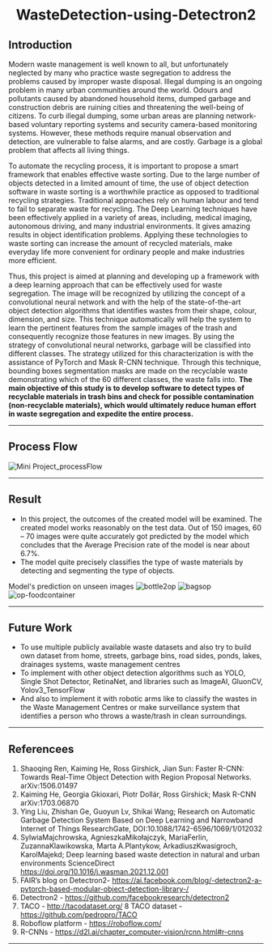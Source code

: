 # <center><strong>WasteDetection-using-Detectron2</strong></center>

## Introduction
  Modern waste management is well known to all, but unfortunately neglected by many who practice waste segregation to address the problems caused by improper waste disposal. Illegal dumping is an ongoing problem in many urban communities around the world. Odours and pollutants caused by abandoned household items, dumped garbage and construction debris are ruining cities and threatening the well-being of citizens. To curb illegal dumping, some urban areas are planning network-based voluntary reporting systems and security camera-based monitoring systems. However, these methods require manual observation and detection, are vulnerable to false alarms, and are costly. Garbage is a global problem that affects all living things.
  
  To automate the recycling process, it is important to propose a smart framework that enables effective waste sorting. Due to the large number of objects detected in a limited amount of time, the use of object detection software in waste sorting is a worthwhile practice as opposed to traditional recycling strategies. Traditional approaches rely on human labour and tend to fail to separate waste for recycling. The Deep Learning techniques have been effectively applied in a variety of areas, including, medical imaging, autonomous driving, and many industrial environments. It gives amazing results in object identification problems. Applying these technologies to waste sorting can increase the amount of recycled materials, make everyday life more convenient for ordinary people and make industries more efficient.

Thus, this project is aimed at planning and developing up a framework with a deep learning approach that can be effectively used for waste segregation. The image will be recognized by utilizing the concept of a convolutional neural network and with the help of the state-of-the-art object detection algorithms that identifies wastes from their shape, colour, dimension, and size. This technique automatically will help the system to learn the pertinent features from the sample images of the trash and consequently recognize those features in new images. By using the strategy of convolutional neural networks, garbage will be classified into different classes. The strategy utilized for this characterization is with the assistance of PyTorch and Mask R-CNN technique. Through this technique, bounding boxes segmentation masks are made on the recyclable waste demonstrating which of the 60 different classes, the waste falls into. <strong>The main objective of this study is to develop software to detect types of recyclable materials in trash bins and check for possible contamination (non-recyclable materials), which would ultimately reduce human effort in waste segregation and expedite the entire process.</strong>

-----

## Process Flow 

![Mini Project_processFlow](https://user-images.githubusercontent.com/89689985/209521459-ae5debfd-2374-4c19-9323-293dce572794.jpg)

-----

## Result

- In this project, the outcomes of the created model will be examined. The created model works reasonably on the test data. Out of 150 images, 60 – 70  images were quite accurately got predicted by the model which concludes that the Average Precision rate of the model is near about 6.7%.
- The model quite precisely classifies the type of waste materials by detecting and segmenting the type of objects.

Model's prediction on unseen images
![bottle2op](https://user-images.githubusercontent.com/89689985/209522598-f2c8022f-8cc6-4f36-a49b-789337a01c88.png)
![bagsop](https://user-images.githubusercontent.com/89689985/209522643-e0ba7d60-26ee-49f6-8f66-03da03c36a49.png)
![op-foodcontainer](https://user-images.githubusercontent.com/89689985/209522797-2a8ec9de-19c0-4fe3-80c5-91e3c6675c3b.png)


-----

## Future Work

- To use multiple publicly available waste datasets and also try to build own dataset from home, streets, garbage bins, road sides, ponds, lakes, drainages systems, waste management centres 
- To implement with other object detection algorithms such as YOLO, Single Shot Detector, RetinaNet, and libraries such as ImageAI, GluonCV, Yolov3_TensorFlow
- And also to implement it with robotic arms like to classify the wastes in the Waste Management Centres or make surveillance system that identifies a person who throws a waste/trash in clean surroundings. 


-----

## Referencees

1. Shaoqing Ren, Kaiming He, Ross Girshick, Jian Sun: Faster R-CNN: Towards Real-Time Object Detection with Region Proposal Networks. arXiv:1506.01497
2. Kaiming He, Georgia Gkioxari, Piotr Dollár, Ross Girshick; Mask R-CNN arXiv:1703.06870
3. Ying Liu, Zhishan Ge, Guoyun Lv, Shikai Wang; Research on Automatic Garbage Detection System Based on Deep Learning and Narrowband Internet of Things ResearchGate, DOI:10.1088/1742-6596/1069/1/012032
4. SylwiaMajchrowska, AgnieszkaMikołajczyk, MariaFerlin, ZuzannaKlawikowska, Marta A.Plantykow, ArkadiuszKwasigroch, KarolMajekd; Deep learning based waste detection in natural and urban environments ScienceDirect https://doi.org/10.1016/j.wasman.2021.12.001
5. FAIR’s blog on Detectron2- https://ai.facebook.com/blog/-detectron2-a-pytorch-based-modular-object-detection-library-/
6. Detectron2 - https://github.com/facebookresearch/detectron2
7. TACO - http://tacodataset.org/
8 TACO dataset - https://github.com/pedropro/TACO
9. Roboflow platform - https://roboflow.com/
10. R-CNNs - https://d2l.ai/chapter_computer-vision/rcnn.html#r-cnns
-----
